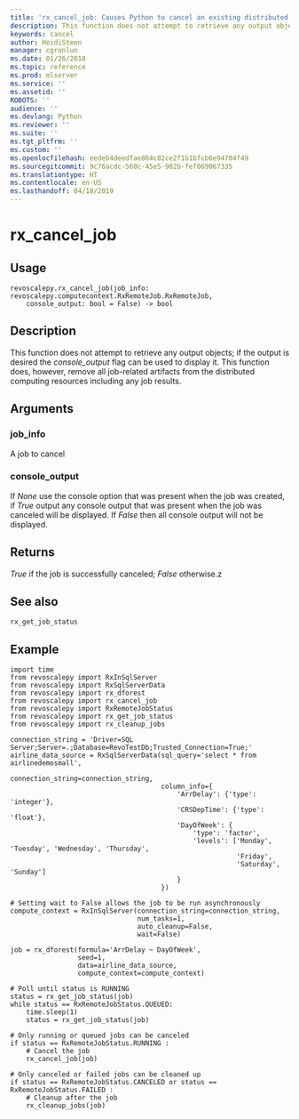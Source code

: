 ```yaml
---
title: 'rx_cancel_job: Causes Python to cancel an existing distributed computing job (revoscalepy)'
description: This function does not attempt to retrieve any output objects; if the output is desired the console_output flag can be used to display it.  This function does, however, remove all job-related artifacts from the distributed computing resources including any job results.
keywords: cancel
author: HeidiSteen
manager: cgronlun
ms.date: 01/26/2018
ms.topic: reference
ms.prod: mlserver
ms.service: ''
ms.assetid: ''
ROBOTS: ''
audience: ''
ms.devlang: Python
ms.reviewer: ''
ms.suite: ''
ms.tgt_pltfrm: ''
ms.custom: ''
ms.openlocfilehash: eedeb4deedfae864c82ce2f1b1bfcb6e94704f49
ms.sourcegitcommit: 9c76acdc-560c-45e5-982b-fef069067335
ms.translationtype: HT
ms.contentlocale: en-US
ms.lasthandoff: 04/18/2019
---
```

# <a name="rxcanceljob"></a>rx_cancel_job


 


## <a name="usage"></a>Usage



```
revoscalepy.rx_cancel_job(job_info: revoscalepy.computecontext.RxRemoteJob.RxRemoteJob,
    console_output: bool = False) -> bool
```





## <a name="description"></a>Description

This function does not attempt to retrieve any output objects; if the output is desired the *console_output* flag can be used to display it.  This function does, however, remove all job-related artifacts from the distributed computing resources including any job results.


## <a name="arguments"></a>Arguments


### <a name="jobinfo"></a>job_info

A job to cancel


### <a name="consoleoutput"></a>console_output

If *None* use the console option that was present when the job was created, if *True* output any console output that was present when the job was canceled will be displayed.  If *False* then all console output will not be displayed.


## <a name="returns"></a>Returns

*True* if the job is successfully canceled; *False* otherwise.z


## <a name="see-also"></a>See also

`rx_get_job_status`


## <a name="example"></a>Example



```
import time
from revoscalepy import RxInSqlServer
from revoscalepy import RxSqlServerData
from revoscalepy import rx_dforest
from revoscalepy import rx_cancel_job
from revoscalepy import RxRemoteJobStatus
from revoscalepy import rx_get_job_status
from revoscalepy import rx_cleanup_jobs

connection_string = 'Driver=SQL Server;Server=.;Database=RevoTestDb;Trusted_Connection=True;'
airline_data_source = RxSqlServerData(sql_query='select * from airlinedemosmall',
                                      connection_string=connection_string,
                                      column_info={
                                          'ArrDelay': {'type': 'integer'},
                                          'CRSDepTime': {'type': 'float'},
                                          'DayOfWeek': {
                                              'type': 'factor',
                                              'levels': ['Monday', 'Tuesday', 'Wednesday', 'Thursday',
                                                         'Friday',
                                                         'Saturday', 'Sunday']
                                          }
                                      })

# Setting wait to False allows the job to be run asynchronously
compute_context = RxInSqlServer(connection_string=connection_string,
                                num_tasks=1,
                                auto_cleanup=False,
                                wait=False)

job = rx_dforest(formula='ArrDelay ~ DayOfWeek',
                 seed=1,
                 data=airline_data_source,
                 compute_context=compute_context)

# Poll until status is RUNNING
status = rx_get_job_status(job)
while status == RxRemoteJobStatus.QUEUED:
    time.sleep(1)
    status = rx_get_job_status(job)

# Only running or queued jobs can be canceled
if status == RxRemoteJobStatus.RUNNING :
    # Cancel the job
    rx_cancel_job(job)

# Only canceled or failed jobs can be cleaned up
if status == RxRemoteJobStatus.CANCELED or status == RxRemoteJobStatus.FAILED :
    # Cleanup after the job
    rx_cleanup_jobs(job)
```

